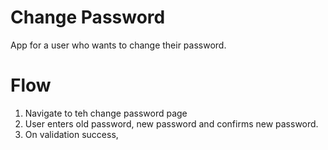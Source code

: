 Change Password
===============
App for a user who wants to change their password.

Flow
====
1. Navigate to teh change password page
2. User enters old password, new password and confirms new password.
3. On validation success, 